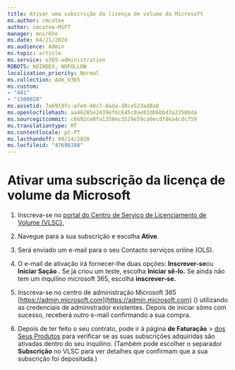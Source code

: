 ```yaml
---
title: Ativar uma subscrição da licença de volume da Microsoft
ms.author: cmcatee
author: cmcatee-MSFT
manager: mnirkhe
ms.date: 04/21/2020
ms.audience: Admin
ms.topic: article
ms.service: o365-administration
ROBOTS: NOINDEX, NOFOLLOW
localization_priority: Normal
ms.collection: Adm_O365
ms.custom:
- "481"
- "1500028"
ms.assetid: 7a6919fc-afe4-40c7-8ada-d8ce523ad8a8
ms.openlocfilehash: aa46285e2439ef6c645c0ae83db6bbd3a2350bda
ms.sourcegitcommit: c6692ce0fa1358ec3529e59ca0ecdfdea4cdc759
ms.translationtype: MT
ms.contentlocale: pt-PT
ms.lasthandoff: 09/14/2020
ms.locfileid: "47698108"
---
```

# <a name="activating-a-microsoft-volume-license-subscription"></a>Ativar uma subscrição da licença de volume da Microsoft

1. Inscreva-se no [portal do Centro de Serviço de Licenciamento de Volume (VLSC).](https://go.microsoft.com/fwlink/p/?LinkId=329762)

2. Navegue para a sua subscrição e escolha **Ative**.

3. Será enviado um e-mail para o seu Contacto serviços online (OLS).

4. O e-mail de ativação irá fornecer-lhe duas opções: **Inscrever-se**ou **Iniciar Sação .** Se já criou um teste, escolha **Iniciar sê-lo.** Se ainda não tem um inquilino microsoft 365, escolha **inscrever-se.**

5. Inscreva-se no centro de administração Microsoft 365 [https://admin.microsoft.com](https://admin.microsoft.com) () utilizando as credenciais de administrador existentes. Depois de iniciar sôms com sucesso, receberá outro e-mail confirmando a sua compra.

6. Depois de ter feito o seu contrato, pode ir à página **de Faturação** \> [dos Seus Produtos](https://go.microsoft.com/fwlink/p/?linkid=842054) para verificar se as suas subscrições adquiridas são ativadas dentro do seu inquilino. (Também pode escolher o separador **Subscrição** no VLSC para ver detalhes que confirmam que a sua subscrição foi depositada.)
